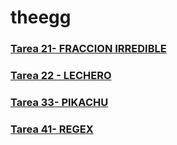 # theegg


### [Tarea 21- FRACCION IRREDIBLE](https://github.com/zumaia/theegg/tree/master/tarea_21)

### [Tarea 22 - LECHERO](https://github.com/zumaia/theegg/tree/master/tarea_22)

### [Tarea 33- PIKACHU](https://github.com/zumaia/theegg/tree/master/tarea_33)

### [Tarea 41- REGEX](https://github.com/zumaia/theegg/tree/master/tarea_41)

